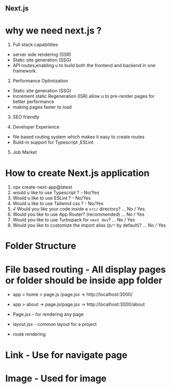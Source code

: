 ## Next.js 

# why we need next.js ?
1. Full stack capabilities
 - server side rendering (SSR)
 - Static site generation (SSG)
 - API routes,enabling u to build both the frontend and backend in one framework.

2. Performance Optimization
 - Static site generation (SSG)
 - Increment static Regeneration (ISR) allow u to pre-render pages for better performance
 - making pages faster to load

3. SEO friendly

4. Developer Experience
 - file based routing system which makes it easy to create routes
 - Build-in support for Typescript ,ESLint

5. Job Market

# How to create Next.js application
 1. npx create-next-app@latest
 2. would u like to use Typescript ? - No/Yes
 3. Would u like to use ESLint ? - No/Yes
 4. Would u like to use Tailwind css ? - No/Yes
 5. √ Would you like your code inside a `src/` directory? ... No / Yes
 6. Would you like to use App Router? (recommended) ... No / Yes
 7. Would you like to use Turbopack for `next dev`? ... No / Yes
 8. Would you like to customize the import alias (`@/*` by default)? ... No / Yes


 # Folder Structure

# File based routing - All display pages or folder should be inside app folder
 - app > home > page.js /page.jsx  ->           http://localhost:3000/
 - app > about -> page.js/page.jsx   ->           http://localhost:3000/about

 
- Page.jsx - for rendering any page
- layout.jsx - common layout for a project
- route rendering

# Link - Use for navigate page 
 <Link href= '/page' ></Link>

 # Image - Used for image
 
